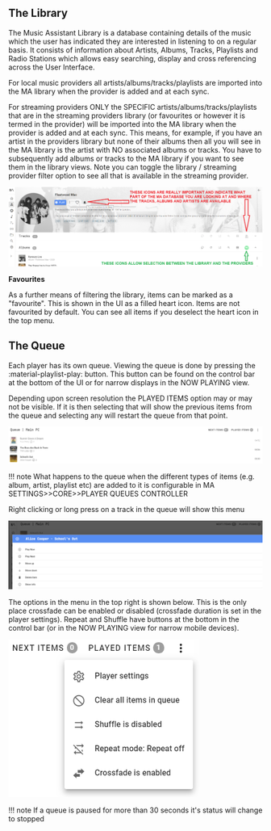 ## The Library

The Music Assistant Library is a database containing details of the music which the user has indicated they are interested in listening to on a regular basis. It consists of information about Artists, Albums, Tracks, Playlists and Radio Stations which allows easy searching, display and cross referencing across the User Interface.

For local music providers all artists/albums/tracks/playlists are imported into the MA library when the provider is added and at each sync.

For streaming providers ONLY the SPECIFIC artists/albums/tracks/playlists that are in the streaming providers library (or favourites or however it is termed in the provider) will be imported into the MA library when the provider is added and at each sync. This means, for example, if you have an artist in the providers library but none of their albums then all you will see in the MA library is the artist with NO associated albums or tracks. You have to subsequently add albums or tracks to the MA library if you want to see them in the library views. Note you can toggle the library / streaming provider filter option to see all that is available in the streaming provider.

![Preview image](assets/screenshots/library.png)

**Favourites**

As a further means of filtering the library, items can be marked as a "favourite". This is shown in the UI as a filled heart icon. Items are not favourited by default. You can see all items if you deselect the heart icon in the top menu.

## The Queue

Each player has its own queue. Viewing the queue is done by pressing the :material-playlist-play: button. This button can be found on the control bar at the bottom of the UI or for narrow displays in the NOW PLAYING view.

Depending upon screen resolution the PLAYED ITEMS option may or may not be visible. If it is then selecting that will show the previous items from the queue and selecting any will restart the queue from that point.

![Preview image](assets/screenshots/queue1.png)

!!! note
    What happens to the queue when the different types of items (e.g. album, artist, playlist etc) are added to it is configurable in MA SETTINGS>>CORE>>PLAYER QUEUES CONTROLLER
    
Right clicking or long press on a track in the queue will show this menu

![Preview image](assets/screenshots/queue2.png)

The options in the menu in the top right is shown below. This is the only place crossfade can be enabled or disabled (crossfade duration is set in the player settings). Repeat and Shuffle have buttons at the bottom in the control bar (or in the NOW PLAYING view for narrow mobile devices).

![Preview image](assets/screenshots/queue3.png)

!!! note
    If a queue is paused for more than 30 seconds it's status will change to stopped 
    
